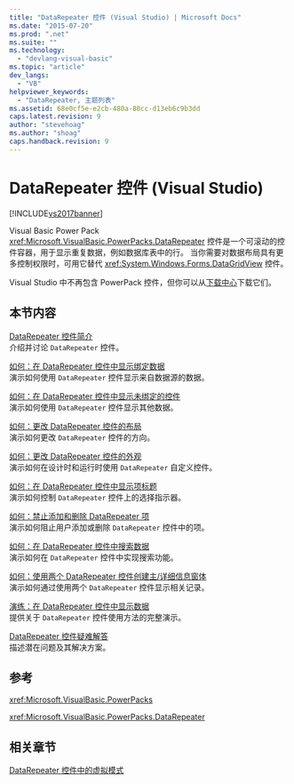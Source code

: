 ```yaml
---
title: "DataRepeater 控件 (Visual Studio) | Microsoft Docs"
ms.date: "2015-07-20"
ms.prod: ".net"
ms.suite: ""
ms.technology: 
  - "devlang-visual-basic"
ms.topic: "article"
dev_langs: 
  - "VB"
helpviewer_keywords: 
  - "DataRepeater, 主题列表"
ms.assetid: 68e0cf5e-e2cb-480a-80cc-d13eb6c9b3dd
caps.latest.revision: 9
author: "stevehoag"
ms.author: "shoag"
caps.handback.revision: 9
---
```

# DataRepeater 控件 (Visual Studio)
[!INCLUDE[vs2017banner](../../../visual-basic/includes/vs2017banner.md)]

Visual Basic Power Pack <xref:Microsoft.VisualBasic.PowerPacks.DataRepeater> 控件是一个可滚动的控件容器，用于显示重复数据，例如数据库表中的行。 当你需要对数据布局具有更多控制权限时，可用它替代 <xref:System.Windows.Forms.DataGridView> 控件。  
  
 Visual Studio 中不再包含 PowerPack 控件，但你可以从[下载中心](http://www.microsoft.com/en-us/download/details.aspx?id=25169)下载它们。  
  
## 本节内容  
 [DataRepeater 控件简介](../../../visual-basic/developing-apps/windows-forms/introduction-to-the-datarepeater-control-visual-studio.md)  
 介绍并讨论 `DataRepeater` 控件。  
  
 [如何：在 DataRepeater 控件中显示绑定数据](../../../visual-basic/developing-apps/windows-forms/how-to-display-bound-data-in-a-datarepeater-control-visual-studio.md)  
 演示如何使用 `DataRepeater` 控件显示来自数据源的数据。  
  
 [如何：在 DataRepeater 控件中显示未绑定的控件](../../../visual-basic/developing-apps/windows-forms/how-to-display-unbound-controls-in-a-datarepeater-control-visual-studio.md)  
 演示如何使用 `DataRepeater` 控件显示其他数据。  
  
 [如何：更改 DataRepeater 控件的布局](../../../visual-basic/developing-apps/windows-forms/how-to-change-the-layout-of-a-datarepeater-control-visual-studio.md)  
 演示如何更改 `DataRepeater` 控件的方向。  
  
 [如何：更改 DataRepeater 控件的外观](../../../visual-basic/developing-apps/windows-forms/how-to-change-the-appearance-of-a-datarepeater-control-visual-studio.md)  
 演示如何在设计时和运行时使用 `DataRepeater` 自定义控件。  
  
 [如何：在 DataRepeater 控件中显示项标题](../../../visual-basic/developing-apps/windows-forms/how-to-display-item-headers-in-a-datarepeater-control-visual-studio.md)  
 演示如何控制 `DataRepeater` 控件上的选择指示器。  
  
 [如何：禁止添加和删除 DataRepeater 项](../../../visual-basic/developing-apps/windows-forms/how-to-disable-adding-and-deleting-datarepeater-items-visual-studio.md)  
 演示如何阻止用户添加或删除 `DataRepeater` 控件中的项。  
  
 [如何：在 DataRepeater 控件中搜索数据](../../../visual-basic/developing-apps/windows-forms/how-to-search-data-in-a-datarepeater-control-visual-studio.md)  
 演示如何在 `DataRepeater` 控件中实现搜索功能。  
  
 [如何：使用两个 DataRepeater 控件创建主\/详细信息窗体](../../../visual-basic/developing-apps/windows-forms/how-to-create-a-master-detail-form-by-using-two-datarepeater-controls.md)  
 演示如何通过使用两个 `DataRepeater` 控件显示相关记录。  
  
 [演练：在 DataRepeater 控件中显示数据](../../../visual-basic/developing-apps/windows-forms/walkthrough-displaying-data-in-a-datarepeater-control-visual-studio.md)  
 提供关于 `DataRepeater` 控件使用方法的完整演示。  
  
 [DataRepeater 控件疑难解答](../../../visual-basic/developing-apps/windows-forms/troubleshooting-the-datarepeater-control-visual-studio.md)  
 描述潜在问题及其解决方案。  
  
## 参考  
 <xref:Microsoft.VisualBasic.PowerPacks>  
  
 <xref:Microsoft.VisualBasic.PowerPacks.DataRepeater>  
  
## 相关章节  
 [DataRepeater 控件中的虚拟模式](../../../visual-basic/developing-apps/windows-forms/virtual-mode-in-the-datarepeater-control-visual-studio.md)